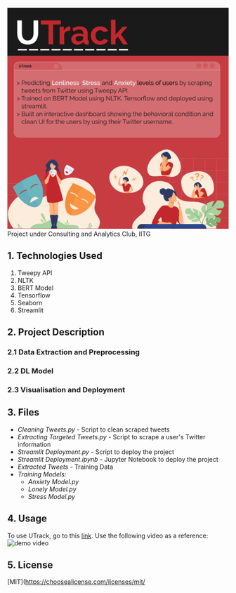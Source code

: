 ![alt text](https://github.com/Arsh2k01/UTrack/blob/main/UTrack-Description.jpg)
Project under Consulting and Analytics Club, IITG

## 1. Technologies Used

1. Tweepy API
2. NLTK
3. BERT Model
4. Tensorflow
6. Seaborn
5. Streamlit

## 2. Project Description
### 2.1 Data Extraction and Preprocessing
### 2.2 DL Model
### 2.3 Visualisation and Deployment

## 3. Files
* *Cleaning Tweets.py* - Script to clean scraped tweets
* *Extracting Targeted Tweets.py* - Script to scrape a user's Twitter information
* *Streamlit Deployment.py* - Script to deploy the project
* *Streamlit Deployment.ipynb* - Jupyter Notebook to deploy the project
* *Extracted Tweets* - Training Data
* *Training Models:*
   * *Anxiety Model.py*
   * *Lonely Model.py*
   * *Stress Model.py*

## 4. Usage
To use UTrack, go to this [link](http://f7581a3641cd.ngrok.io/). Use the following video as a reference:
![demo video]()



## 5. License
[MIT](https://choosealicense.com/licenses/mit/
